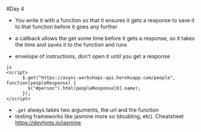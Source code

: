 #Day 4

- You write it with a function so that it ensures it gets a response to save it to that function 
before it goes any further

- a callback allows the get some time before it gets a response, so it takes the time and saves it to the function and runs

- envelope of instructions, don't open it until you get a response

```
js
<script>
      $.get("https://async-workshops-api.herokuapp.com/people", function(peopleResponse) {
        $("#person").html(peopleResponse[0].name);
      });
</script>
```

- `.get` always takes two arguments, the url and the function
- testing frameworks like jasmine more so (doubling, etc). Cheatsheet 
https://devhints.io/jasmine